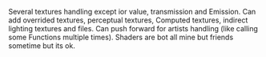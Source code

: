 Several textures handling except ior value, transmission and
Emission. Can add overrided textures, perceptual textures,
Computed textures, indirect lighting textures and files.
Can push forward for artists handling (like calling some 
Functions multiple times).
Shaders are bot all mine but friends sometime but its ok.
